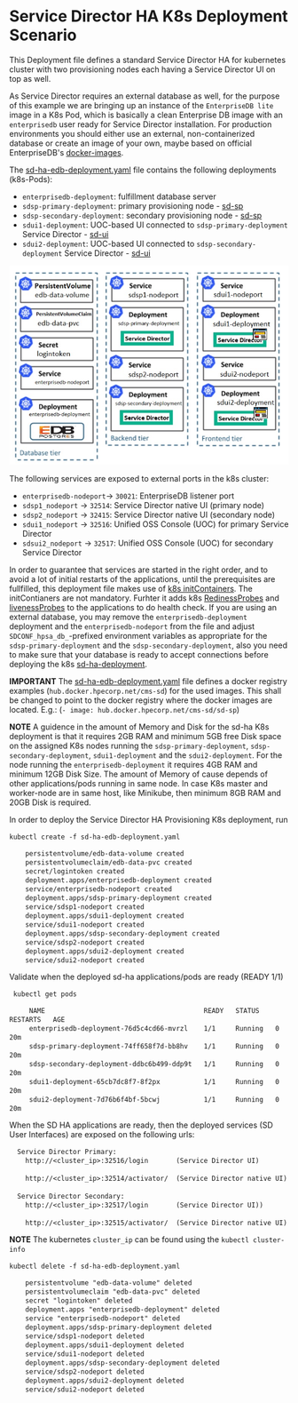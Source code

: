 # Service Director HA K8s Deployment Scenario

This Deployment file defines a standard Service Director HA for kubernetes cluster with two provisioning nodes each having a Service Director UI on top as well.

As Service Director requires an external database as well, for the purpose of this example we are bringing up an instance of the `EnterpriseDB lite` image in a K8s Pod, which is basically a clean Enterprise DB image with an `enterprisedb` user ready for Service Director installation.  For production environments you should either use an external, non-containerized database or create an image of your own, maybe based on official EnterpriseDB's [docker-images](https://containers.enterprisedb.com).

The [sd-ha-edb-deployment.yaml](sd-ha-edb-deployment.yaml) file contains the following deployments (k8s-Pods):

- `enterprisedb-deployment`: fulfillment database server 
- `sdsp-primary-deployment`: primary provisioning node - [sd-sp](/docker/images/sd-sp)
- `sdsp-secondary-deployment`: secondary provisioning node - [sd-sp](/docker/images/sd-sp)
- `sdui1-deployment`: UOC-based UI connected to `sdsp-primary-deployment` Service Director - [sd-ui](/docker/images/sd-ui)
- `sdui2-deployment`: UOC-based UI connected to `sdsp-secondary-deployment` Service Director - [sd-ui](/docker/images/sd-ui)

![SD-HA](SD-HA.png)

The following services are exposed to external ports in the k8s cluster:
- `enterprisedb-nodeport`-> `30021`: EnterpriseDB listener port
- `sdsp1_nodeport`     -> `32514`: Service Director native UI (primary node)
- `sdsp2_nodeport`     -> `32415`: Service Director native UI (secondary node)
- `sdui1_nodeport`     -> `32516`: Unified OSS Console (UOC) for primary Service Director
- `sdsui2_nodeport`     -> `32517`: Unified OSS Console (UOC) for secondary Service Director

In order to guarantee that services are started in the right order, and to avoid a lot of initial restarts of the applications, until the prerequisites are fullfilled, this deployment file makes use of [k8s initContainers](https://kubernetes.io/docs/concepts/workloads/pods/init-containers/).
The initContianers are not mandatory. 
Furhter it adds k8s [RedinessProbes](https://kubernetes.io/docs/tasks/configure-pod-container/configure-liveness-readiness-probes/) and [livenessProbes](https://kubernetes.io/docs/tasks/configure-pod-container/configure-liveness-readiness-probes/) to the applications to do health check. If you are using an external database, you may remove the `enterprisedb-deployment` deployment and the `enterprisedb-nodeport` from the file and adjust `SDCONF_hpsa_db_`-prefixed environment variables as appropriate for the `sdsp-primary-deployment` and the `sdsp-secondary-deployment`, also you need to make sure that your database is ready to accept connections before deploying the k8s [sd-ha-deployment](sd-ha-edb-deployment.yaml).


**IMPORTANT** The [sd-ha-edb-deployment.yaml](sd-ha-edb-deployment.yaml) file defines a docker registry examples (`hub.docker.hpecorp.net/cms-sd`) for the used images. This shall be changed to point to the docker registry where the docker images are located. E.g.: (`- image: hub.docker.hpecorp.net/cms-sd/sd-sp`)

**NOTE** A guidence in the amount of Memory and Disk for the sd-ha K8s deployment is that it requires 2GB RAM and minimum 5GB free Disk space on the assigned K8s nodes running the `sdsp-primary-deployment`, `sdsp-secondary-deployment`, `sdui1-deployment` and the `sdui2-deployment`. For the node running the `enterprisedb-deployment` it requires 4GB RAM and minimum 12GB Disk Size. The amount of Memory of cause depends of other applications/pods running in same node. In case K8s master and worker-node are in same host, like Minikube, then minimum 8GB RAM and 20GB Disk is required.


In order to deploy the Service Director HA Provisioning K8s deployment, run

    kubectl create -f sd-ha-edb-deployment.yaml

```
    persistentvolume/edb-data-volume created
    persistentvolumeclaim/edb-data-pvc created
    secret/logintoken created
    deployment.apps/enterprisedb-deployment created
    service/enterprisedb-nodeport created
    deployment.apps/sdsp-primary-deployment created
    service/sdsp1-nodeport created
    deployment.apps/sdui1-deployment created
    service/sdui1-nodeport created
    deployment.apps/sdsp-secondary-deployment created
    service/sdsp2-nodeport created
    deployment.apps/sdui2-deployment created
    service/sdui2-nodeport created
```

Validate when the deployed sd-ha applications/pods are ready (READY 1/1)

     kubectl get pods

```
     NAME                                        READY   STATUS    RESTARTS   AGE
     enterprisedb-deployment-76d5c4cd66-mvrzl    1/1     Running   0          20m
     sdsp-primary-deployment-74ff658f7d-bb8hv    1/1     Running   0          20m
     sdsp-secondary-deployment-ddbc6b499-ddp9t   1/1     Running   0          20m
     sdui1-deployment-65cb7dc8f7-8f2px           1/1     Running   0          20m
     sdui2-deployment-7d76b6f4bf-5bcwj           1/1     Running   0          20m
```

When the SD HA applications are ready, then the deployed services (SD User Interfaces) are exposed on the following urls:

      Service Director Primary:
      	http://<cluster_ip>:32516/login       (Service Director UI)
      
      	http://<cluster_ip>:32514/activator/  (Service Director native UI)

      Service Director Secondary:
      	http://<cluster_ip>:32517/login       (Service Director UI))
      
      	http://<cluster_ip>:32515/activator/  (Service Director native UI)

**NOTE** The kubernetes `cluster_ip` can be found using the `kubectl cluster-info`



    kubectl delete -f sd-ha-edb-deployment.yaml

```
    persistentvolume "edb-data-volume" deleted
    persistentvolumeclaim "edb-data-pvc" deleted
    secret "logintoken" deleted
    deployment.apps "enterprisedb-deployment" deleted
    service "enterprisedb-nodeport" deleted
    deployment.apps/sdsp-primary-deployment deleted
    service/sdsp1-nodeport deleted
    deployment.apps/sdui1-deployment deleted
    service/sdui1-nodeport deleted
    deployment.apps/sdsp-secondary-deployment deleted
    service/sdsp2-nodeport deleted
    deployment.apps/sdui2-deployment deleted
    service/sdui2-nodeport deleted
```

